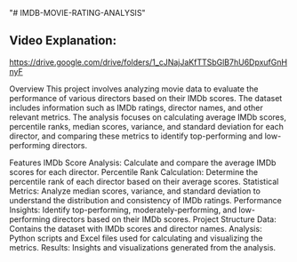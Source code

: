 "# IMDB-MOVIE-RATING-ANALYSIS" 
## Video Explanation:
https://drive.google.com/drive/folders/1_cJNajJaKfTTSbGlB7hU6DpxufGnHnyF

Overview
This project involves analyzing movie data to evaluate the performance of various directors based on their IMDb scores. The dataset includes information such as IMDb ratings, director names, and other relevant metrics. The analysis focuses on calculating average IMDb scores, percentile ranks, median scores, variance, and standard deviation for each director, and comparing these metrics to identify top-performing and low-performing directors.

Features
IMDb Score Analysis: Calculate and compare the average IMDb scores for each director.
Percentile Rank Calculation: Determine the percentile rank of each director based on their average scores.
Statistical Metrics: Analyze median scores, variance, and standard deviation to understand the distribution and consistency of IMDb ratings.
Performance Insights: Identify top-performing, moderately-performing, and low-performing directors based on their IMDb scores.
Project Structure
Data: Contains the dataset with IMDb scores and director names.
Analysis: Python scripts and Excel files used for calculating and visualizing the metrics.
Results: Insights and visualizations generated from the analysis.
